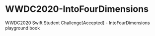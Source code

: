 # WWDC2020-IntoFourDimensions
WWDC2020 Swift Student Challenge[Accepted] - IntoFourDimensions playground book

